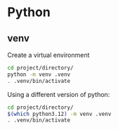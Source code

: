 # Python

## venv

Create a virtual environment

```bash
cd project/directory/
python -m venv .venv
. .venv/bin/activate
```

Using a different version of python:

```bash
cd project/directory/
$(which python3.12) -m venv .venv
. .venv/bin/activate
```

